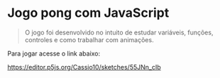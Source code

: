 # Jogo pong com JavaScript

> O jogo foi desenvolvido no intuito de estudar variáveis, funções, controles e como trabalhar com animações.

Para jogar acesse o link abaixo:

https://editor.p5js.org/Cassio10/sketches/55JNn_cIb

